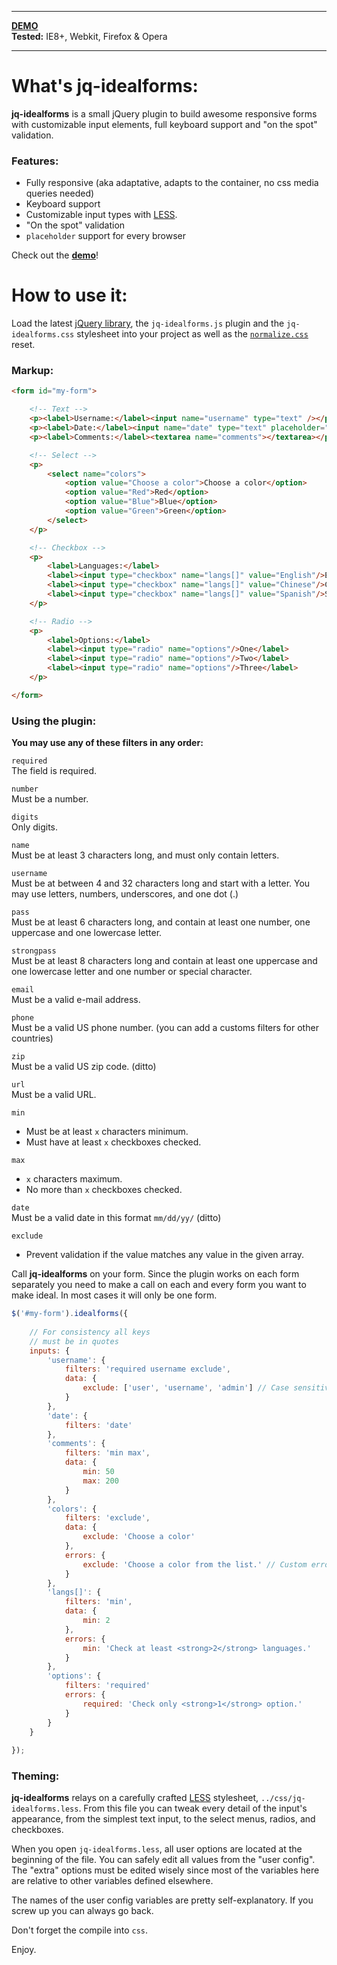 * * *

**[DEMO](http://elclanrs.github.com/jq-idealforms/)**  
**Tested:** IE8+, Webkit, Firefox & Opera

* * *

# What's jq-idealforms:

**jq-idealforms** is a small jQuery plugin to build awesome responsive forms with customizable input elements, full keyboard support and "on the spot" validation.

### Features:
* Fully responsive (aka adaptative, adapts to the container, no css media queries needed)
* Keyboard support
* Customizable input types with [LESS](http://lesscss.org/).
* "On the spot" validation
* `placeholder` support for every browser

Check out the **[demo](http://elclanrs.github.com/jq-idealforms/)**!

# How to use it:

Load the latest [jQuery library](http://jquery.com), the `jq-idealforms.js` plugin and the `jq-idealforms.css` stylesheet into your project as well as the [`normalize.css`](http://necolas.github.com/normalize.css/) reset.

### Markup:

```html
<form id="my-form">

    <!-- Text -->
    <p><label>Username:</label><input name="username" type="text" /></p>
    <p><label>Date:</label><input name="date" type="text" placeholder="mm/dd/yy"/></p>
    <p><label>Comments:</label><textarea name="comments"></textarea></p>

    <!-- Select -->
    <p>
        <select name="colors">
            <option value="Choose a color">Choose a color</option>
            <option value="Red">Red</option>
            <option value="Blue">Blue</option>
            <option value="Green">Green</option>
        </select>
    </p>

    <!-- Checkbox -->
    <p>
        <label>Languages:</label>
        <label><input type="checkbox" name="langs[]" value="English"/>English</label>
        <label><input type="checkbox" name="langs[]" value="Chinese"/>Chinese</label>
        <label><input type="checkbox" name="langs[]" value="Spanish"/>Spanish</label>
    </p>

    <!-- Radio -->
    <p>
        <label>Options:</label>
        <label><input type="radio" name="options"/>One</label>
        <label><input type="radio" name="options"/>Two</label>
        <label><input type="radio" name="options"/>Three</label>
    </p>

</form>
```

### Using the plugin:

**You may use any of these filters in any order:**

`required`  
The field is required.

`number`  
Must be a number.

`digits`  
Only digits.

`name`  
Must be at least 3 characters long, and must only contain letters.

`username`  
Must be at between 4 and 32 characters long and start with a letter. You may use letters, numbers, underscores, and one dot (.)

`pass`  
Must be at least 6 characters long, and contain at least one number, one uppercase and one lowercase letter.

`strongpass`  
Must be at least 8 characters long and contain at least one uppercase and one lowercase letter and one number or special character.

`email`  
Must be a valid e-mail address.

`phone`  
Must be a valid US phone number. (you can add a customs filters for other countries)

`zip`  
Must be a valid US zip code. (ditto)

`url`  
Must be a valid URL.

`min`  
* Must be at least `x` characters minimum.
* Must have at least `x` checkboxes checked.

`max`  
* `x` characters maximum.
* No more than `x` checkboxes checked.

`date`  
Must be a valid date in this format `mm/dd/yy/` (ditto)

`exclude`  
* Prevent validation if the value matches any value in the given array.

Call **jq-idealforms** on your form. Since the plugin works on each form separately you need to make a call on each and every form you want to make ideal. In most cases it will only be one form.

```javascript
$('#my-form').idealforms({
    
    // For consistency all keys
    // must be in quotes
    inputs: {
        'username': {
            filters: 'required username exclude',
            data: {
                exclude: ['user', 'username', 'admin'] // Case sensitive
            }
        },
        'date': {
            filters: 'date'            
        },
        'comments': {
            filters: 'min max',
            data: {
                min: 50
                max: 200
            }
        },
        'colors': {
            filters: 'exclude',
            data: {
                exclude: 'Choose a color'
            },
            errors: {
                exclude: 'Choose a color from the list.' // Custom error
            }
        },
        'langs[]': {
            filters: 'min',
            data: {
                min: 2
            },
            errors: {
                min: 'Check at least <strong>2</strong> languages.'
            }
        },
        'options': {
            filters: 'required'
            errors: {
                required: 'Check only <strong>1</strong> option.'
            }
        }
    }
    
});
```

### Theming:

**jq-idealforms** relays on a carefully crafted [LESS](http://lesscss.org/) stylesheet, `../css/jq-idealforms.less`. From this file you can tweak every detail of the input's appearance, from the simplest text input, to the select menus, radios, and checkboxes.

When you open `jq-idealforms.less`, all user options are located at the beginning of the file. You can safely edit all values from the "user config". The "extra" options must be edited wisely since most of the variables here are relative to other variables defined elsewhere.

The names of the user config variables are pretty self-explanatory. If you screw up you can always go back. 

Don't forget the compile into `css`.

Enjoy.